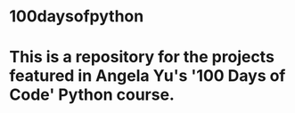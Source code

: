 ﻿# 100daysofpython
# This is a repository for the projects featured in Angela Yu's '100 Days of Code' Python course.

